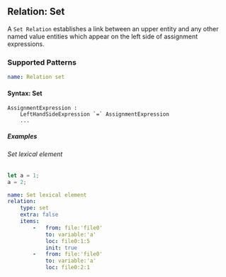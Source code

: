 ## Relation: Set

A `Set Relation` establishes a link between an upper entity and
any other named value entities which appear on the left side of
assignment expressions.

### Supported Patterns

```yaml
name: Relation set
```

#### Syntax: Set

```text
AssignmentExpression :
    LeftHandSideExpression `=` AssignmentExpression
    ...
```

##### Examples

###### Set lexical element

```js
let a = 1;
a = 2;
```

```yaml
name: Set lexical element
relation:
    type: set
    extra: false
    items:
        -   from: file:'file0'
            to: variable:'a'
            loc: file0:1:5
            init: true
        -   from: file:'file0'
            to: variable:'a'
            loc: file0:2:1
```
